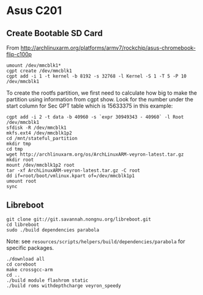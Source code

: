 # Asus C201

## Create Bootable SD Card

From http://archlinuxarm.org/platforms/armv7/rockchip/asus-chromebook-flip-c100p

    umount /dev/mmcblk1*
    cgpt create /dev/mmcblk1
    cgpt add -i 1 -t kernel -b 8192 -s 32768 -l Kernel -S 1 -T 5 -P 10 /dev/mmcblk1

To create the rootfs partition, we first need to calculate how big to make the
partition using information from cgpt show. Look for the number under the start
column for Sec GPT table which is 15633375 in this example:

    cgpt add -i 2 -t data -b 40960 -s `expr 30949343 - 40960` -l Root /dev/mmcblk1
    sfdisk -R /dev/mmcblk1
    mkfs.ext4 /dev/mmcblk1p2
    cd /mnt/stateful_partition
    mkdir tmp
    cd tmp
    wget http://archlinuxarm.org/os/ArchLinuxARM-veyron-latest.tar.gz
    mkdir root
    mount /dev/mmcblk1p2 root
    tar -xf ArchLinuxARM-veyron-latest.tar.gz -C root
    dd if=root/boot/vmlinux.kpart of=/dev/mmcblk1p1
    umount root
    sync

## Libreboot

    git clone git://git.savannah.nongnu.org/libreboot.git
    cd libreboot
    sudo ./build dependencies parabola

Note: see `resources/scripts/helpers/build/dependencies/parabola` for specific
packages.

    ./download all
    cd coreboot
    make crossgcc-arm
    cd ..
    ./build module flashrom static
    ./build roms withdepthcharge veyron_speedy
